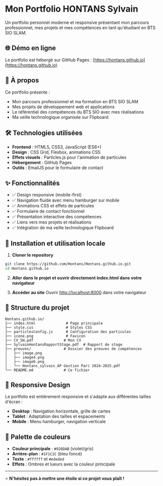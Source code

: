# Mon Portfolio HONTANS Sylvain

Un portfolio personnel moderne et responsive présentant mon parcours professionnel, mes projets et mes compétences en tant qu'étudiant en BTS SIO SLAM.

## 🌐 Démo en ligne

Le portfolio est hébergé sur GitHub Pages : [https://hontans.github.io](https://hontans.github.io)

## 📖 À propos

Ce portfolio présente :
- Mon parcours professionnel et ma formation en BTS SIO SLAM
- Mes projets de développement web et applications
- Le référentiel des compétences du BTS SIO avec mes réalisations
- Ma veille technologique organisée sur Flipboard

## 🛠️ Technologies utilisées

- **Frontend** : HTML5, CSS3, JavaScript (ES6+)
- **Design** : CSS Grid, Flexbox, animations CSS
- **Effets visuels** : Particles.js pour l'animation de particules
- **Hébergement** : GitHub Pages
- **Outils** : EmailJS pour le formulaire de contact

## ✨ Fonctionnalités

- ✅ Design responsive (mobile-first)
- ✅ Navigation fluide avec menu hamburger sur mobile
- ✅ Animations CSS et effets de particules
- ✅ Formulaire de contact fonctionnel
- ✅ Présentation interactive des compétences
- ✅ Liens vers mes projets et réalisations
- ✅ Intégration de ma veille technologique Flipboard

## 🚀 Installation et utilisation locale

1. **Cloner le repository**
```bash
git clone https://github.com/Hontans/Hontans.github.io.git
cd Hontans.github.io
```

2. **Aller dans le projet et ouvrir directement index.html dans votre navigateur**

3. **Accéder au site**
Ouvrir [http://localhost:8000](http://localhost:8000) dans votre navigateur

## 📁 Structure du projet

```
Hontans.github.io/
├── index.html              # Page principale
├── style.css               # Styles CSS
├── particlesConfig.js      # Configuration des particules
├── icone.png               # Favicon
├── CV_SH.pdf              # Mon CV
├── SylvainHontansRapportStage.pdf  # Rapport de stage
├── preuves/               # Dossier des preuves de compétences
│   ├── image.png
│   ├── image4.png
│   ├── image6.png
│   └── Hontans_sylvain_AP Gestion Parc 2024-2025.pdf
└── README.md              # Ce fichier
```

## 📱 Responsive Design

Le portfolio est entièrement responsive et s'adapte aux différentes tailles d'écran :
- **Desktop** : Navigation horizontale, grille de cartes
- **Tablet** : Adaptation des tailles et espacements
- **Mobile** : Menu hamburger, navigation verticale

## 🎨 Palette de couleurs

- **Couleur principale** : `#928DAB` (violet/gris)
- **Arrière-plan** : `#1F1C2C` (bleu foncé)
- **Texte** : `#ffffff` et `#ededed`
- **Effets** : Ombres et lueurs avec la couleur principale

---

⭐ **N'hésitez pas à mettre une étoile si ce projet vous plaît !**
